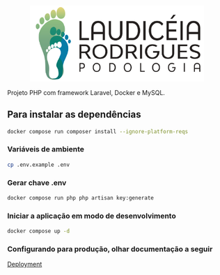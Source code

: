 <p align="center">
  <a href="https://laudiceiapodologia.com" target="_blank">
    <img src="public/assets/images/logo.png" width="400" alt="Laudicéia Rodrigues Podologia">
  </a>
</p>

Projeto PHP com framework Laravel, Docker e MySQL.

## Para instalar as dependências

```bash
docker compose run composer install --ignore-platform-reqs
```

### Variáveis de ambiente

```bash
cp .env.example .env
```

### Gerar chave .env

```bash
docker compose run php php artisan key:generate
```

### Iniciar a aplicação em modo de desenvolvimento

```bash
docker compose up -d
```

### Configurando para produção, olhar documentação a seguir

 <a href="https://laravel.com/docs/9.x/deployment" target="_blank">
    Deployment
</a>
